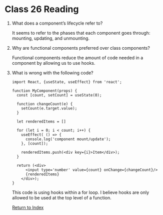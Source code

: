 # Class 26 Reading

1. What does a component’s lifecycle refer to?

   It seems to refer to the phases that each component goes through: mounting, updating, and unmounting.

2. Why are functional components preferred over class components?

   Functional components reduce the amount of code needed in a component by allowing us to use hooks.

3. What is wrong with the following code?

   ```
   import React, {useState, useEffect} from 'react';

   function MyComponent(props) {
     const [count, setCount] = useState(0);

     function changeCount(e) {
       setCount(e.target.value);
     }

     let renderedItems = []

     for (let i = 0; i < count; i++) {
       useEffect( () => {
         console.log('component mount/update');
       }, [count]);

       renderedItems.push(<div key={i}>Item</div>);
     }

     return (<div>
         <input type='number' value={count} onChange={changeCount}/>
         {renderedItems}
       </div>);
   }
   ```

   This code is using hooks within a for loop. I believe hooks are only allowed to be used at the top level of a function.

    [Return to Index](index.md)
